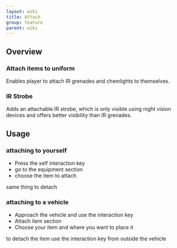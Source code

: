 ```yaml
---
layout: wiki
title: Attach
group: feature
parent: wiki
---
```


## Overview

### Attach items to uniform
Enables player to attach IR grenades and chemlights to themselves.

### IR Strobe
Adds an attachable IR strobe, which is only visible using night vision devices and offers better visibility than IR grenades.


## Usage

### attaching to yourself
- Press the self interaction key
- go to the equipment section
- choose the item to attach

same thing to detach

### attaching to a vehicle
- Approach the vehicle and use the interaction key
- Attach item section
- Choose your item and where you want to place it

to detach the item use the interaction key from outside the vehicle
